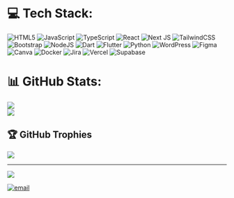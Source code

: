 
# 💻 Tech Stack:
![HTML5](https://img.shields.io/badge/html5-%23E34F26.svg?style=flat-square&logo=html5&logoColor=white) 
![JavaScript](https://img.shields.io/badge/javascript-%23323330.svg?style=flat-square&logo=javascript&logoColor=%23F7DF1E) 
![TypeScript](https://img.shields.io/badge/typescript-%23007ACC.svg?style=flat-square&logo=typescript&logoColor=white) 
![React](https://img.shields.io/badge/react-%2320232a.svg?style=flat-square&logo=react&logoColor=%2361DAFB) 
![Next JS](https://img.shields.io/badge/Next-black?style=flat-square&logo=next.js&logoColor=white) 
![TailwindCSS](https://img.shields.io/badge/tailwindcss-%2338B2AC.svg?style=flat-square&logo=tailwind-css&logoColor=white) 
![Bootstrap](https://img.shields.io/badge/bootstrap-%238511FA.svg?style=flat-square&logo=bootstrap&logoColor=white) 
![NodeJS](https://img.shields.io/badge/node.js-6DA55F?style=flat-square&logo=node.js&logoColor=white) 
![Dart](https://img.shields.io/badge/dart-%230175C2.svg?style=flat-square&logo=dart&logoColor=white) 
![Flutter](https://img.shields.io/badge/Flutter-%2302569B.svg?style=flat-square&logo=Flutter&logoColor=white) 
![Python](https://img.shields.io/badge/python-3670A0?style=flat-square&logo=python&logoColor=ffdd54) 
![WordPress](https://img.shields.io/badge/WordPress-%23117AC9.svg?style=flat-square&logo=WordPress&logoColor=white) 
![Figma](https://img.shields.io/badge/figma-%23F24E1E.svg?style=flat-square&logo=figma&logoColor=white) 
![Canva](https://img.shields.io/badge/Canva-%2300C4CC.svg?style=flat-square&logo=Canva&logoColor=white) 
![Docker](https://img.shields.io/badge/docker-%230db7ed.svg?style=flat-square&logo=docker&logoColor=white) 
![Jira](https://img.shields.io/badge/jira-%230A0FFF.svg?style=flat-square&logo=jira&logoColor=white) 
![Vercel](https://img.shields.io/badge/vercel-%23000000.svg?style=flat-square&logo=vercel&logoColor=white) 
![Supabase](https://img.shields.io/badge/Supabase-3ECF8E?style=flat-square&logo=supabase&logoColor=white) 

# 📊 GitHub Stats:
![](https://github-readme-stats.vercel.app/api?username=akiftufekci&theme=transparent&hide_border=false&include_all_commits=true&count_private=true)<br/>
![](https://nirzak-streak-stats.vercel.app/?user=akiftufekci&theme=transparent&hide_border=false)<br/>

## 🏆 GitHub Trophies
![](https://github-profile-trophy.vercel.app/?username=akiftufekci&theme=monokai&no-frame=false&no-bg=true&margin-w=4)


---
[![](https://visitcount.itsvg.in/api?id=akiftufekci&icon=1&color=1)](https://visitcount.itsvg.in)

[![email](https://img.shields.io/badge/Email-D14836?logo=gmail&logoColor=white)](mailto:akif@tufekci.me) 


<!-- Proudly created with GPRM ( https://gprm.itsvg.in ) -->

